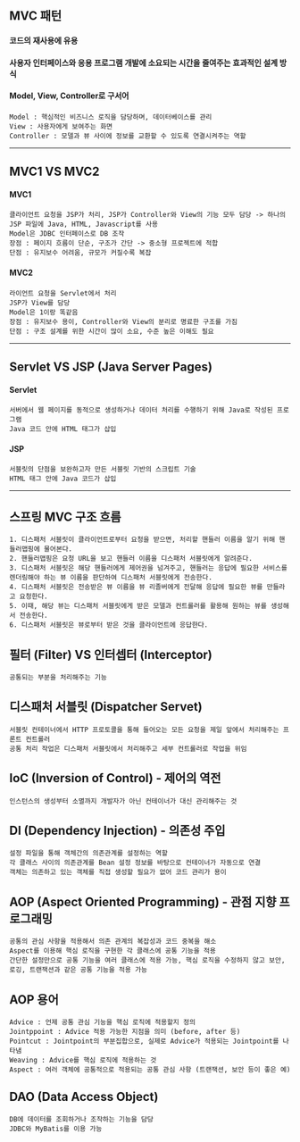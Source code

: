 ## MVC 패턴
#### 코드의 재사용에 유용
#### 사용자 인터페이스와 응용 프로그램 개발에 소요되는 시간을 줄여주는 효과적인 설계 방식
#### Model, View, Controller로 구서어
    Model : 핵심적인 비즈니스 로직을 담당하며, 데이터베이스를 관리
    View : 사용자에게 보여주는 화면
    Controller : 모델과 뷰 사이에 정보를 교환할 수 있도록 연결시켜주는 역할
---
## MVC1 VS MVC2
#### MVC1
    클라이언트 요청을 JSP가 처리, JSP가 Controller와 View의 기능 모두 담당 -> 하나의 JSP 파일에 Java, HTML, Javascript를 사용
    Model은 JDBC 인터페이스로 DB 조작
    장점 : 페이지 흐름이 단순, 구조가 간단 -> 중소형 프로젝트에 적합
    단점 : 유지보수 어려움, 규모가 커질수록 복잡
#### MVC2
    라이언트 요청을 Servlet에서 처리
    JSP가 View를 담당
    Model은 1이랑 똑같음
    장점 : 유지보수 용이, Controller와 View의 분리로 명료한 구조를 가짐
    단점 : 구조 설계를 위한 시간이 많이 소요, 수준 높은 이해도 필요
---
## Servlet VS JSP (Java Server Pages)
#### Servlet
    서버에서 웹 페이지를 동적으로 생성하거나 데이터 처리를 수행하기 위해 Java로 작성된 프로그램
    Java 코드 안에 HTML 태그가 삽입
#### JSP
    서블릿의 단점을 보완하고자 만든 서블릿 기반의 스크립트 기술
    HTML 태그 안에 Java 코드가 삽입
---
## 스프링 MVC 구조 흐름
    1. 디스패처 서블릿이 클라이언트로부터 요청을 받으면, 처리할 핸들러 이름을 알기 위해 핸들러맵핑에 물어본다.
    2. 핸들러맵핑은 요청 URL을 보고 핸들러 이름을 디스패처 서블릿에게 알려준다.
    3. 디스패처 서블릿은 해당 핸들러에게 제어권을 넘겨주고, 핸들러는 응답에 필요한 서비스를 렌더링해야 하는 뷰 이름을 판단하여 디스패처 서블릿에게 전송한다.
    4. 디스패처 서블릿은 전송받은 뷰 이름을 뷰 리졸버에게 전달해 응답에 필요한 뷰를 만들라고 요청한다.
    5. 이때, 해당 뷰는 디스패처 서블릿에게 받은 모델과 컨트롤러를 활용해 원하는 뷰를 생성해서 전송한다.
    6. 디스패처 서블릿은 뷰로부터 받은 것을 클라이언트에 응답한다.

## 필터 (Filter) VS 인터셉터 (Interceptor)
    공통되는 부분을 처리해주는 기능

## 디스패처 서블릿 (Dispatcher Servet)
    서블릿 컨테이너에서 HTTP 프로토콜을 통해 들어오는 모든 요청을 제일 앞에서 처리해주는 프론트 컨트롤러
    공통 처리 작업은 디스패처 서블릿에서 처리해주고 세부 컨트롤러로 작업을 위임

## IoC (Inversion of Control) - 제어의 역전
    인스턴스의 생성부터 소멸까지 개발자가 아닌 컨테이너가 대신 관리해주는 것

## DI (Dependency Injection) - 의존성 주입
    설정 파일을 통해 객체간의 의존관계를 설정하는 역할
    각 클래스 사이의 의존관계를 Bean 설정 정보를 바탕으로 컨테이너가 자동으로 연결
    객체는 의존하고 있는 객체를 직접 생성할 필요가 없어 코드 관리가 용이

## AOP (Aspect Oriented Programming) - 관점 지향 프로그래밍
    공통의 관심 사항을 적용해서 의존 관계의 복잡성과 코드 중복을 해소
    Aspect를 이용해 핵심 로직을 구현한 각 클래스에 공통 기능을 적용
    간단한 설정만으로 공통 기능을 여러 클래스에 적용 가능, 핵심 로직을 수정하지 않고 보안, 로깅, 트랜잭션과 같은 공통 기능을 적용 가능

## AOP 용어
    Advice : 언제 공통 관심 기능을 핵심 로직에 적용할지 정의
    Jointppoint : Advice 적용 가능한 지점을 의미 (before, after 등)
    Pointcut : Jointpoint의 부분집합으로, 실제로 Advice가 적용되는 Jointpoint를 나타냄
    Weaving : Advice를 핵심 로직에 적용하는 것
    Aspect : 여러 객체에 공통적으로 적용되는 공통 관심 사항 (트랜잭션, 보안 등이 좋은 예)

## DAO (Data Access Object)
    DB에 데이터를 조회하거나 조작하는 기능을 담당
    JDBC와 MyBatis를 이용 가능
